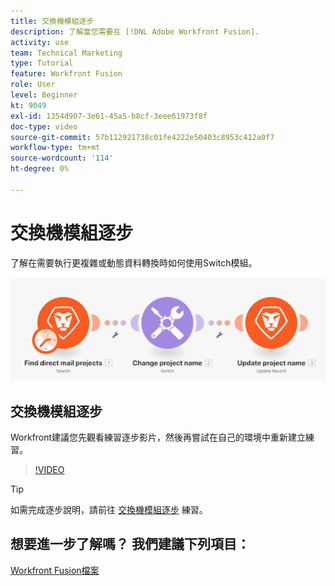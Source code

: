 ```yaml
---
title: 交換機模組逐步
description: 了解當您需要在 [!DNL Adobe Workfront Fusion].
activity: use
team: Technical Marketing
type: Tutorial
feature: Workfront Fusion
role: User
level: Beginner
kt: 9049
exl-id: 1354d907-3e61-45a5-b8cf-3eee61973f8f
doc-type: video
source-git-commit: 57b112921738c01fe4222e50403c8953c412a0f7
workflow-type: tm+mt
source-wordcount: '114'
ht-degree: 0%

---
```


# 交換機模組逐步

了解在需要執行更複雜或動態資料轉換時如何使用Switch模組。

![使用開關模組的影像](assets/beyond-basic-modules-4.png)

## 交換機模組逐步

Workfront建議您先觀看練習逐步影片，然後再嘗試在自己的環境中重新建立練習。

>[!VIDEO](https://video.tv.adobe.com/v/335290/?quality=12&learn=on)

>[!TIP]
>
>如需完成逐步說明，請前往 [交換機模組逐步](https://experienceleague.adobe.com/docs/workfront-learn/tutorials-workfront/fusion/exercises/switch-module.html?lang=en) 練習。


## 想要進一步了解嗎？ 我們建議下列項目：

[Workfront Fusion檔案](https://experienceleague.adobe.com/docs/workfront/using/adobe-workfront-fusion/workfront-fusion-2.html?lang=en)
